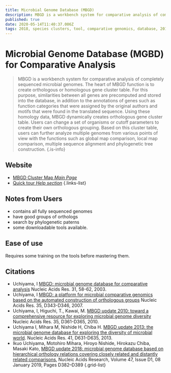 ```yaml
---
title: Microbial Genome Database (MBGD)
description: MBGD is a workbench system for comparative analysis of completely sequenced microbial genomes. 
published: true
date: 2020-05-14T11:40:37.006Z
tags: 2018, species clusters, tool, comparative genomics, database, 2010, co-occurrence, 2007, 2013, orthologs, 2003
---
```


# Microbial Genome Database (MGBD) for Comparative Analysis

> MBGD is a workbench system for comparative analysis of completely sequenced microbial genomes. The heart of MBGD function is to create orthologous or homologous gene cluster table. For this purpose, similarities between all genes are precomputed and stored into the database, in addition to the annotations of genes such as function categories that were assigned by the original authors and motifs that were found in the translated sequence. Using these homology data, MBGD dynamically creates orthologous gene cluster table. Users can change a set of organisms or cutoff parameters to create their own orthologous grouping. Based on this cluster table, users can further analyze multiple genomes from various points of view with the functions such as global map comparison, local map comparison, multiple sequence alignment and phylogenetic tree construction.
{.is-info}

## Website

- [MBGD Cluster Map *Main Page*](http://mbgd.genome.ad.jp/htbin/cluster_map)
- [Quick tour *Help section*](http://mbgd.genome.ad.jp/doc/t1.html)
{.links-list}

## Notes from Users
- contains all fully sequenced genomes
- have good groups of orthologs
- search by phylogenetic paterns
- some downloadable tools available.

## Ease of use
Requires some training on the tools before mastering them.

## Citations

-	Uchiyama, I [MBGD: microbial genome database for comparative analysis](https://academic.oup.com/nar/article/31/1/58/2401479) Nucleic Acids Res. 31, 58-62, 2003.
-	Uchiyama, I [MBGD: a platform for microbial comparative genomics based on the automated construction of orthologous groups](https://academic.oup.com/nar/article/35/suppl_1/D343/1116504) Nucleic Acids Res. 35, D343-D346, 2007.
-	Uchiyama, I, Higuchi, T., Kawai, M. [MBGD update 2010: toward a comprehensive resource for exploring microbial genome diversity](https://academic.oup.com/nar/article/38/suppl_1/D361/3112297) Nucleic Acids Res. 35, D361-D365, 2010.
-	Uchiyama I, Mihara M, Nishide H, Chiba H. [MBGD update 2013: the microbial genome database for exploring the diversity of microbial world](https://academic.oup.com/nar/article/41/D1/D631/1050892). Nucleic Acids Res. 41, D631-D635, 2013.
- Ikuo Uchiyama, Motohiro Mihara, Hiroyo Nishide, Hirokazu Chiba, Masaki Kato, [MBGD update 2018: microbial genome database based on hierarchical orthology relations covering closely related and distantly related comparisons](https://academic.oup.com/nar/article/47/D1/D382/5193339), Nucleic Acids Research, Volume 47, Issue D1, 08 January 2019, Pages D382–D389
{.grid-list}
